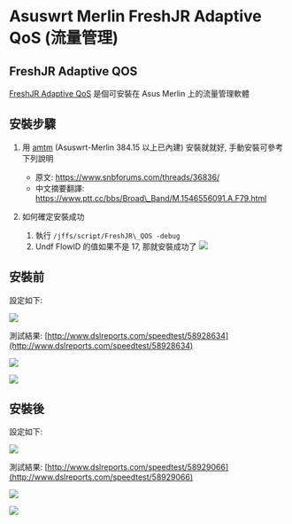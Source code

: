 # Asuswrt Merlin FreshJR Adaptive QoS (流量管理)


## FreshJR Adaptive QOS

[FreshJR Adaptive QoS](https://www.snbforums.com/threads/36836/) 是個可安裝在 Asus Merlin 上的流量管理軟體  

## 安裝步驟

1.  用 [amtm](https://diversion.ch/amtm.html) (Asuswrt-Merlin 384.15 以上已內建) 安裝就就好, 手動安裝可參考下列說明
    *   原文: https://www.snbforums.com/threads/36836/    
    *   中文摘要翻譯: https://www.ptt.cc/bbs/Broad\_Band/M.1546556091.A.F79.html

2.  如何確定安裝成功

    1. 執行 `/jffs/script/FreshJR\_QOS -debug`
    1. Undf FlowID 的值如果不是 17, 那就安裝成功了
    ![](https://lh6.googleusercontent.com/ibI-QbLJ52fwRWYBXmGHPL5EuBVoKpns1J3uUKjivg7gOTKQ7eKVe1XMZDQXwyllEU1YxJOviE2-csdtTPmOiklbH90v0lYyjf0hihnJOQKqB-MjTClrnhXDxwaZqhhOhtukS4TU)

## 安裝前

設定如下:

![](https://lh3.googleusercontent.com/g9aEE2fl51VQfsO-C1YXsvnPkZ1T0-B38GPKalOUcu5RL3YAHYWEQXwY_bYi4GqbKd_uZ6zqocXJgzJvkupxAbVVrRROnYqwTbZ_yy5C6uLIG_CfziZhjgW0gEq_7O-dAjzgst58)

測試結果: [http://www.dslreports.com/speedtest/58928634](http://www.dslreports.com/speedtest/58928634)

![](https://lh4.googleusercontent.com/m14mmr9qwROPEBe_RJAf1gBMyausmq96d08CydwNlMX-2uqvdP2SZqup6VJ6Q86-25OuDZW_F_99MEwdh5v8oeoCsjFzjP4gKeiU952R8vi2BcoPa-s1-4xjRs8QE1j5Ar7uZKO3)

![](https://lh4.googleusercontent.com/mXSaoJFq-MplL-jpI-5LMvRL5pbou8DrKB-tyGbiZoBsdvHio7nn232KkvHNgGnaP6xzoADNh0Rs7NmB7_fralxlCMqXv_74RgmFRRHOAEf0pzltI5QStcRcXQEdqMKcb6vSqdAR)

## 安裝後

設定如下:

![](https://lh6.googleusercontent.com/JzVOntFRrvYV_pDjEwK0o9heBpkq0v9f1GVj77gHRAV9UJSh93BnmgJzmNeU2EJXVEp7o6psN_x_dbbPmYj8_sQ-efjkYbqyVX6s2IPTVcnwjzrf843_yPy6aiyxIdcFMugsLxgX)

測試結果: [http://www.dslreports.com/speedtest/58929066](http://www.dslreports.com/speedtest/58929066)

![](https://lh4.googleusercontent.com/Lc-HgFZn1ZjJiv4GvKx13bXYUPiF8Hjob_z_B877dYCq7zzt6Ya9SgW0BoSqjssVL7zkmYfeg6HMRQxStEeg72cSGA6qJQ00T6RveMfnWUONdWi4O0pz5ZirHF3S0VpDlOXJDQHE)

![](https://lh6.googleusercontent.com/tsFaJ8TJI73thMnKyjfCDoJ2WjdrBvGkA1_TKRNFRYUf7uiXbwyOC2KsZinct84Ev4FrsvRIGO6qLYDF1ZeKuhQbHjO8aBP7UtLxagkx8MGzVJx-8U_wkRD-vfC77Iw79WyRDhfx)
